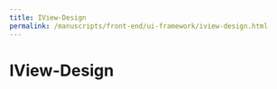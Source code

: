 ```yaml
---
title: IView-Design
permalink: /manuscripts/front-end/ui-framework/iview-design.html
---
```


# IView-Design
